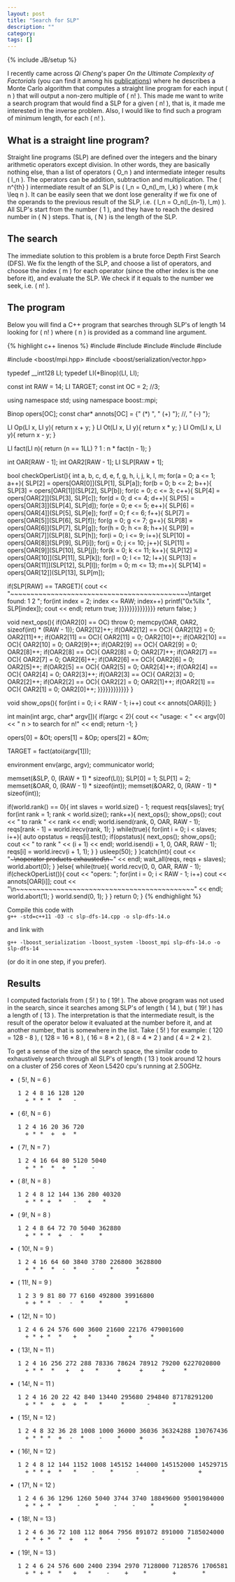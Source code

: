```yaml
---
layout: post
title: "Search for SLP"
description: ""
category: 
tags: []
---
```

{% include JB/setup %}


I recently came across *Qi Cheng*'s paper *On the Ultimate Complexity of Factorials* (you can find it among his [publications](http://www.cs.ou.edu/~qcheng/)) where he describes a Monte Carlo algorithm that computes a straight line program for each input <span>\( n \)</span> that will output a non-zero multiple of <span>\( n! \)</span>. This made me want to write a search program that would find a SLP for a given <span>\( n! \)</span>, that is, it made me interested in the inverse problem. Also, I would like to find such a program of minimum length, for each <span>\( n! \)</span>.

## What is a straight line program?
Straight line programs (SLP) are defined over the integers and the binary arithmetic operators except division. In other words, they are basically nothing else, than a list of operators <span>\( O_n \)</span> and intermediate integer results <span>\( l_n \)</span>. The operators can be addition, subtraction and multiplication. The <span>\( n^{th} \)</span> intermediate result of an SLP is <span>\( l_n = O_n(l_m, l_k) \)</span> where <span>\( m,k \leq n \)</span>. It can be easily seen that we dont lose generality if we fix one of the operands to the previous result of the SLP, i.e. <span>\( l_n = O_n(l_{n-1}, l_m) \)</span>. All SLP's start from the number <span>\( 1 \)</span>, and they have to reach the desired number in <span>\( N \)</span> steps. That is, <span>\( N \)</span> is the length of the SLP.

## The search
The immediate solution to this problem is a brute force Depth First Search (DFS). We fix the length of the SLP, and choose a list of operators, and choose the index <span>\( m \)</span> for each operator (since the other index is the one before it), and evaluate the SLP. We check if it equals to the number we seek, i.e. <span>\( n! \)</span>.

## The program
Below you will find a C++ program that searches through SLP's of length 14 looking for <span>\( n! \)</span> where <span>\( n \)</span> is provided as a command line argument.

{% highlight c++ linenos %}
#include <iostream>
#include <vector>
#include <string>
#include <cstring>
#include <cstdio>

#include <boost/mpi.hpp>
#include <boost/serialization/vector.hpp>

typedef __int128 LI;
typedef LI(*Binop)(LI, LI);

const int RAW = 14;
LI TARGET;
const int OC = 2; //3;

using namespace std;
using namespace boost::mpi;

Binop opers[OC];
const char* annots[OC] = {" (*) ", " (+) "}; //, " (-) "};

LI Op(LI x, LI y){ return x + y; }
LI Ot(LI x, LI y){ return x * y; }
LI Om(LI x, LI y){ return x - y; }

LI fact(LI n){ return (n == 1LL) ? 1 : n * fact(n - 1); }

int OAR[RAW - 1];
int OAR2[RAW - 1];
LI SLP[RAW + 1];

bool checkOperList(){
  int a, b, c, d, e, f, g, h, i, j, k, l, m;
  for(a = 0; a <= 1;  a++){
  SLP[2] =  opers[OAR[0]](SLP[1],  SLP[a]);
  for(b = 0; b <= 2;  b++){
  SLP[3] =  opers[OAR[1]](SLP[2],  SLP[b]);
  for(c = 0; c <= 3;  c++){
  SLP[4] =  opers[OAR[2]](SLP[3],  SLP[c]);
  for(d = 0; d <= 4;  d++){
  SLP[5] =  opers[OAR[3]](SLP[4],  SLP[d]);
  for(e = 0; e <= 5;  e++){
  SLP[6] =  opers[OAR[4]](SLP[5],  SLP[e]);
  for(f = 0; f <= 6;  f++){
  SLP[7] =  opers[OAR[5]](SLP[6],  SLP[f]);
  for(g = 0; g <= 7;  g++){
  SLP[8] =  opers[OAR[6]](SLP[7],  SLP[g]);
  for(h = 0; h <= 8;  h++){
  SLP[9] =  opers[OAR[7]](SLP[8],  SLP[h]);
  for(i = 0; i <= 9;  i++){
  SLP[10] = opers[OAR[8]](SLP[9],  SLP[i]);
  for(j = 0; j <= 10; j++){
  SLP[11] = opers[OAR[9]](SLP[10], SLP[j]);
  for(k = 0; k <= 11; k++){
  SLP[12] = opers[OAR[10]](SLP[11], SLP[k]);
  for(l = 0; l <= 12; l++){
  SLP[13] = opers[OAR[11]](SLP[12], SLP[l]);
  for(m = 0; m <= 13; m++){
  SLP[14] = opers[OAR[12]](SLP[13], SLP[m]);

  if(SLP[RAW] == TARGET){
    cout << "~~~~~~~~~~~~~~~~~~~~~~~~~~~~~~~~~~~~~~~~~~~~\ntarget found: 1 2 ";
    for(int index = 2; index <= RAW; index++)
      printf("0x%llx ", SLP[index]);
    cout << endl;
    return true; }}}}}}}}}}}}}}
  return false;
}

void next_ops(){
  if(OAR2[0] == OC) throw 0;
  memcpy(OAR, OAR2, sizeof(int) * (RAW - 1));
                 OAR2[12]++; if(OAR2[12] == OC){
    OAR2[12] = 0; OAR2[11]++; if(OAR2[11] == OC){
      OAR2[11] = 0; OAR2[10]++; if(OAR2[10] == OC){
        OAR2[10] = 0; OAR2[9]++; if(OAR2[9] == OC){
          OAR2[9] = 0; OAR2[8]++; if(OAR2[8] == OC){
            OAR2[8] = 0; OAR2[7]++; if(OAR2[7] == OC){
              OAR2[7] = 0; OAR2[6]++; if(OAR2[6] == OC){
                OAR2[6] = 0; OAR2[5]++; if(OAR2[5] == OC){
                  OAR2[5] = 0; OAR2[4]++; if(OAR2[4] == OC){
                    OAR2[4] = 0; OAR2[3]++; if(OAR2[3] == OC){
                      OAR2[3] = 0; OAR2[2]++; if(OAR2[2] == OC){
                        OAR2[2] = 0; OAR2[1]++; if(OAR2[1] == OC){
                          OAR2[1] = 0; OAR2[0]++; }}}}}}}}}}}}
}

void show_ops(){
  for(int i = 0; i < RAW - 1; i++)
    cout << annots[OAR[i]];
}

int main(int argc, char* argv[]){
  if(argc < 2){
    cout << "usage: < " << argv[0] << " n > to search for n!" << endl;
    return -1;
  }

  opers[0] = &Ot;
  opers[1] = &Op;
  opers[2] = &Om;

  TARGET = fact(atoi(argv[1]));

  environment env(argc, argv);
  communicator world;

  memset(&SLP, 0, (RAW + 1) * sizeof(LI));
  SLP[0] = 1; SLP[1] = 2;
  memset(&OAR, 0, (RAW - 1) * sizeof(int));
  memset(&OAR2, 0, (RAW - 1) * sizeof(int));

  if(world.rank() == 0){
    int slaves = world.size() - 1;
    request reqs[slaves];
    try{
      for(int rank = 1; rank < world.size(); rank++){
        next_ops(); show_ops(); cout << " to rank " << rank << endl;
        world.isend(rank, 0, OAR, RAW - 1);
        reqs[rank - 1] = world.irecv(rank, 1);
      }
      while(true){
        for(int i = 0; i < slaves; i++){
          auto opstatus = reqs[i].test();
          if(opstatus){
            next_ops(); show_ops(); cout << " to rank " << (i + 1) << endl;
            world.isend(i + 1, 0, OAR, RAW - 1);
            reqs[i] = world.irecv(i + 1, 1);
          }
        }
        usleep(50);
      }
    }catch(int){
      cout << "~~~~~~~~~~~~~~~~~~~~~~~~~~~\noperator products exhausted\n~~~~~~~~~~~~~~~~~~~~~~~~~~~"  << endl;
      wait_all(reqs, reqs + slaves);
      world.abort(0);
    }
  }else{
    while(true){
      world.recv(0, 0, OAR, RAW - 1);
      if(checkOperList()){
        cout << "opers: ";
        for(int i = 0; i < RAW - 1; i++)
          cout << annots[OAR[i]];
        cout << "\n~~~~~~~~~~~~~~~~~~~~~~~~~~~~~~~~~~~~~~~~~~~~" << endl;
        world.abort(1);
      }
      world.send(0, 1);
    }
  }
  return 0;
}
{% endhighlight %}

Compile this code with  
`g++ -std=c++11 -O3 -c slp-dfs-14.cpp -o slp-dfs-14.o`

and link with

`g++ -lboost_serialization -lboost_system -lboost_mpi slp-dfs-14.o -o slp-dfs-14`

(or do it in one step, if you prefer).

## Results

I computed factorials from <span>\( 5! \)</span> to <span>\( 19! \)</span>. The above program was not used in the search, since it searches among SLP's of length <span>\( 14 \)</span>, but <span>\( 19! \)</span> has a length of <span>\( 13 \)</span>. The interpretation is that the intermediate result, is the result of the operator below it evaluated at the number before it, and at another number, that is somewhere in the list. Take <span>\( 5! \)</span> for example: <span>\( 120 = 128 - 8 \)</span>, <span>\( 128 = 16 * 8 \)</span>, <span>\( 16 = 8 * 2 \)</span>, <span>\( 8 = 4 * 2 \)</span> and <span>\( 4 = 2 * 2 \)</span>.

To get a sense of the size of the search space, the similar code to exhaustively search through all SLP's of length <span>\( 13 \)</span> took around 12 hours on a cluster of 256 cores of Xeon L5420 cpu's running at 2.50GHz.

* <span>\( 5!, N = 6 \)</span>
  <pre>
  1 2 4 8 16 128 120
    + * * *  *   -
  </pre>
* <span>\( 6!, N = 6 \)</span>
  <pre>
  1 2 4 16 20 36 720
    + * *  +  +  *
  </pre>
* <span>\( 7!, N = 7 \)</span>
  <pre>
  1 2 4 16 64 80 5120 5040
    + * *  *  +  *    -
  </pre>
* <span>\( 8!, N = 8 \)</span>
  <pre>
  1 2 4 8 12 144 136 280 40320
    + * * +  *   -   +   *
  </pre>
* <span>\( 9!, N = 8 \)</span>
  <pre>
  1 2 4 8 64 72 70 5040 362880
    + * * *  +  -  *    *
  </pre>
* <span>\( 10!, N = 9 \)</span>
  <pre>
  1 2 4 16 64 60 3840 3780 226800 3628800
    + * *  *  -  *    -    *      *
  </pre>
* <span>\( 11!, N = 9 \)</span>
  <pre>
  1 2 3 9 81 80 77 6160 492800 39916800
    + + * *  -  -  *    *      *
  </pre>
* <span>\( 12!, N = 10 \)</span>
  <pre>
  1 2 4 6 24 576 600 3600 21600 22176 479001600
    + * + *  *   +   *    *     +     *
  </pre>
* <span>\( 13!, N = 11 \)</span>
  <pre>
  1 2 4 16 256 272 288 78336 78624 78912 79200 6227020800
    + * *  *   +   +   *     +     +     +     *
  </pre>
* <span>\( 14!, N = 11 \)</span>
  <pre>
  1 2 4 16 20 22 42 840 13440 295680 294840 87178291200
    + * *  +  +  +  *   *     *      -      *
  </pre>
* <span>\( 15!, N = 12 \)</span>
  <pre>
  1 2 4 8 32 36 28 1008 1000 36000 36036 36324288 1307674368000
    + * * *  +  -  *    -    *     +     *        *
  </pre>
* <span>\( 16!, N = 12 \)</span>
  <pre>
  1 2 4 8 12 144 1152 1008 145152 144000 145152000 145297152 20922789888000
    + * * +  *   *    -    *      -      *         +         *
  </pre>
* <span>\( 17!, N = 12 \)</span>
  <pre>
  1 2 4 6 36 1296 1260 5040 3744 3740 18849600 95001984000 355687428096000
    + * + *  *    -    *    -    -    *        *           *
  </pre>
* <span>\( 18!, N = 13 \)</span>
  <pre>
  1 2 4 6 36 72 108 112 8064 7956 891072 891000 7185024000 6402373705728000
    + * + *  *  +   +   *    -    *      -      *          *
  </pre>
* <span>\( 19!, N = 13 \)</span>
  <pre>
  1 2 4 6 24 576 600 2400 2394 2970 7128000 7128576 17065810944 121645100408832000
    + * + *  *   +   *    -    +    *       +       *           *
  </pre>
